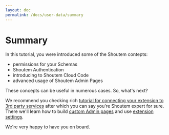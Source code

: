 ```yaml
---
layout: doc
permalink: /docs/user-data/summary
---
```


# Summary

In this tutorial, you were introduced some of the Shoutem contepts:

- permissions for your Schemas
- Shoutem Authentication
- introducing to Shoutem Cloud Code
- advanced usage of Shoutem Admin Pages

These concepts can be useful in numerous cases. So, what's next?

We recommend you checking rich [tutorial for connecting your extension to 3rd party services](TODO) after which you can say you're Shoutem expert for sure. There we'll learn how to build [custom Admin pages](TODO) and use [extension settings](TODO).

We're very happy to have you on board.